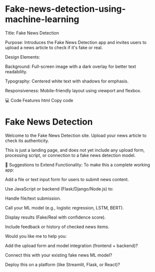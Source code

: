 # Fake-news-detection-using-machine-learning
Title: Fake News Detection

Purpose: Introduces the Fake News Detection app and invites users to upload a news article to check if it's fake or real.

Design Elements:

Background: Full-screen image with a dark overlay for better text readability.

Typography: Centered white text with shadows for emphasis.

Responsiveness: Mobile-friendly layout using viewport and flexbox.

💻 Code Features
html
Copy code
<h1>Fake News Detection</h1>
<p>Welcome to the Fake News Detection site. Upload your news article to check its authenticity.</p>
This is just a landing page, and does not yet include any upload form, processing script, or connection to a fake news detection model.

🧩 Suggestions to Extend Functionality:
To make this a complete working app:

Add a file or text input form for users to submit news content.

Use JavaScript or backend (Flask/Django/Node.js) to:

Handle file/text submission.

Call your ML model (e.g., logistic regression, LSTM, BERT).

Display results (Fake/Real with confidence score).

Include feedback or history of checked news items.

Would you like me to help you:

Add the upload form and model integration (frontend + backend)?

Connect this with your existing fake news ML model?

Deploy this on a platform (like Streamlit, Flask, or React)?
